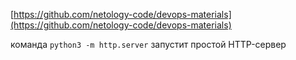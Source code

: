 [https://github.com/netology-code/devops-materials](https://github.com/netology-code/devops-materials)



команда `python3 -m http.server` запустит простой HTTP-сервер
